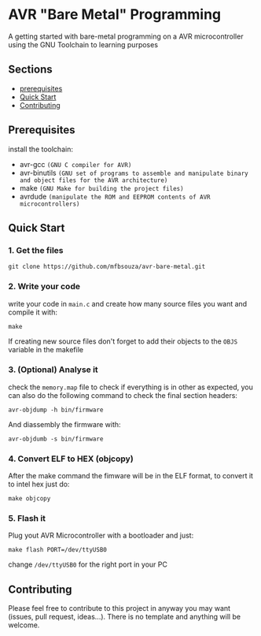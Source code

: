 # AVR "Bare Metal" Programming
A getting started with bare-metal programming on a AVR microcontroller using the GNU Toolchain to learning purposes

## Sections

- [prerequisites](#prerequisites)
- [Quick Start](#quick-start)
- [Contributing](#contributing)

## Prerequisites

install the toolchain:
- avr-gcc `(GNU C compiler for AVR)`
- avr-binutils  `(GNU set of programs to assemble and manipulate binary and object files for the AVR architecture)`
- make `(GNU Make for building the project files)`
- avrdude `(manipulate the ROM and EEPROM contents of AVR microcontrollers)`

## Quick Start

### 1. Get the files

    git clone https://github.com/mfbsouza/avr-bare-metal.git

### 2. Write your code

write your code in `main.c` and create how many source files you want and compile it with:

    make

If creating new source files don't forget to add their objects to the `OBJS` variable in the makefile

### 3. (Optional) Analyse it

check the `memory.map` file to check if everything is in other as expected, you can also do the following command to check the final section headers:

    avr-objdump -h bin/firmware

And diassembly the firmware with:

    avr-objdumb -s bin/firmware

### 4. Convert ELF to HEX (objcopy)

After the make command the fimware will be in the ELF format, to convert it to intel hex just do:

    make objcopy

### 5. Flash it

Plug yout AVR Microcontroller with a bootloader and just:

    make flash PORT=/dev/ttyUSB0

change `/dev/ttyUSB0` for the right port in your PC

## Contributing

Please feel free to contribute to this project in anyway you may want (issues, pull request, ideas...). There is no template and anything will be welcome.